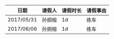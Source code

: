 | 日期       | 请假人                  | 请假时长| 请假事由 |
| -----------|-----------------------|-------- | ---------- |
| 2017/05/31 | 孙炯榕      | 1d | 练车 |
| 2017/06/06 | 孙炯榕      | 1d | 练车 |